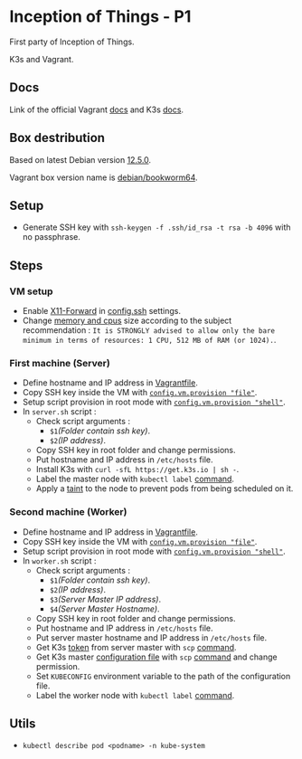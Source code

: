 # Inception of Things - P1

First party of Inception of Things.

K3s and Vagrant.

## Docs
Link of the official Vagrant [docs](https://developer.hashicorp.com/vagrant/docs) and K3s [docs](https://docs.k3s.io/).

## Box destribution

Based on latest Debian version [12.5.0](https://www.debian.org/News/2024/20240210).

Vagrant box version name is [debian/bookworm64](https://app.vagrantup.com/debian/boxes/bookworm64).

## Setup
- Generate SSH key with `ssh-keygen -f .ssh/id_rsa -t rsa -b 4096` with no passphrase.

## Steps

### VM setup
- Enable [X11-Forward](https://goteleport.com/blog/x11-forwarding/) in [config.ssh](https://developer.hashicorp.com/vagrant/docs/vagrantfile/ssh_settings#config-ssh-forward_x11) settings.
- Change [memory and cpus](https://developer.hashicorp.com/vagrant/docs/providers/vmware/configuration) size according to the subject recommendation : `It is STRONGLY advised to allow only the
bare minimum in terms of resources: 1 CPU, 512 MB of RAM (or 1024).`.

### First machine (Server)
- Define hostname and IP address in [Vagrantfile](https://developer.hashicorp.com/vagrant/docs/vagrantfile/machine_settings#config-vm-network).
- Copy SSH key inside the VM with [`config.vm.provision "file"`](https://developer.hashicorp.com/vagrant/docs/provisioning/file).
- Setup script provision in root mode with [`config.vm.provision "shell"`](https://developer.hashicorp.com/vagrant/docs/provisioning/shell).
- In `server.sh` script :
  - Check script arguments :
    - `$1`*(Folder contain ssh key)*.
    - `$2`*(IP address)*.
  - Copy SSH key in root folder and change permissions.
  - Put hostname and IP address in `/etc/hosts` file.
  - Install K3s with `curl -sfL https://get.k3s.io | sh -`.
  -  Label the master node with `kubectl label` [command](https://kubernetes.io/docs/concepts/overview/working-with-objects/labels/).
  - Apply a [taint](https://kubernetes.io/docs/concepts/scheduling-eviction/taint-and-toleration/) to the node to prevent pods from being scheduled on it.
### Second machine (Worker)
- Define hostname and IP address in [Vagrantfile](https://developer.hashicorp.com/vagrant/docs/vagrantfile/machine_settings#config-vm-network).
- Copy SSH key inside the VM with [`config.vm.provision "file"`](https://developer.hashicorp.com/vagrant/docs/provisioning/file).
- Setup script provision in root mode with [`config.vm.provision "shell"`](https://developer.hashicorp.com/vagrant/docs/provisioning/shell).
- In `worker.sh` script :
  - Check script arguments :
    - `$1`*(Folder contain ssh key)*.
    - `$2`*(IP address)*.
    - `$3`*(Server Master IP address)*.
    - `$4`*(Server Master Hostname)*.
  - Copy SSH key in root folder and change permissions.
  - Put hostname and IP address in `/etc/hosts` file.
  - Put server master hostname and IP address in `/etc/hosts` file.
  - Get K3s [token](https://docs.k3s.io/cli/token) from server master with `scp` [command](https://man7.org/linux/man-pages/man1/scp.1.html).
  - Get K3s master [configuration file](https://kubernetes.io/docs/concepts/configuration/organize-cluster-access-kubeconfig/) with `scp` [command](https://man7.org/linux/man-pages/man1/scp.1.html) and change permission.
  - Set `KUBECONFIG` environment variable to the path of the configuration file.
  -  Label the worker node with `kubectl label` [command](https://kubernetes.io/docs/concepts/overview/working-with-objects/labels/).

## Utils

- `kubectl describe pod <podname> -n kube-system`

